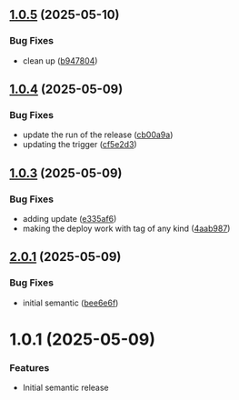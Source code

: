## [1.0.5](https://github.com/eco/eco-chains/compare/v1.0.4...v1.0.5) (2025-05-10)


### Bug Fixes

* clean up ([b947804](https://github.com/eco/eco-chains/commit/b94780475a70be63341f8934552df815a306be1c))

## [1.0.4](https://github.com/eco/eco-chains/compare/v1.0.3...v1.0.4) (2025-05-09)


### Bug Fixes

* update the run of the release ([cb00a9a](https://github.com/eco/eco-chains/commit/cb00a9a77e657cbe83130a391de451a540ddd403))
* updating the trigger ([cf5e2d3](https://github.com/eco/eco-chains/commit/cf5e2d38602569c1bdf4d7e98f59a812faa7aca1))

## [1.0.3](https://github.com/eco/eco-chains/compare/v1.0.2...v1.0.3) (2025-05-09)


### Bug Fixes

* adding update ([e335af6](https://github.com/eco/eco-chains/commit/e335af6f703075376aa8c4fdfb1c5dad17278627))
* making the deploy work with tag of any kind ([4aab987](https://github.com/eco/eco-chains/commit/4aab9871bde516aa88be982cb23e5e842d821933))

## [2.0.1](https://github.com/eco/eco-chains/compare/v1.0.1...v1.0.2) (2025-05-09)


### Bug Fixes

* initial semantic ([bee6e6f](https://github.com/eco/eco-chains/commit/bee6e6fed8f0d03de770548d2dfaf5b0be4f4bf4))

# 1.0.1 (2025-05-09)


### Features

* Initial semantic release
